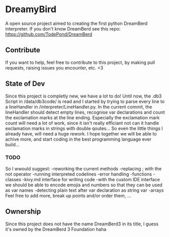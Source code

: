 # DreamyBird
A open source project aimed to creating the first python DreamBerd interpreter.
If you don't know DreamBerd see this repo: https://github.com/TodePond/DreamBerd

## Contribute
If you want to help, feel free to contribute to this project, by making pull requests, raising issues you encounter, etc. <3

## State of Dev
Since this project is completly new, we have a lot to do!
Until now, the .db3 Script in /data/db3code/ is read and I started by trying to parse every line to a lineHandler in /interpreter/LineHandler.py.
In the current commit, the lineHandler should detect empty lines, recognise var declarations and count the exclamation marks at the line ending.
Especially the exclamation mark count will need a lot of work, since it isn't really efficiant not can it handle exclamation marks in strings with double qoutes...
So even the little things I already have, will need a huge rework.
I hope together we will be able to achive more, and start coding in the best programming language ever build...

### TODO
So I wwould suggest:
-reworking the current methods
-replacing ; with the not operator
-running interpreted codelines
-error handling
-functions
-classes
-kivy.md interface for writing code
-with the custom IDE interface we should be able to encode emojis and numbers so that they can be used as var names
-detecting plain text after var declaration as string var
-arrays
Feel free to add more, break up points and/or order them, ... 

## Ownership
Since this project does not have the name DreamBerd3 in its title, I guess it's owned by the DreamBerd 3 Foundation haha
